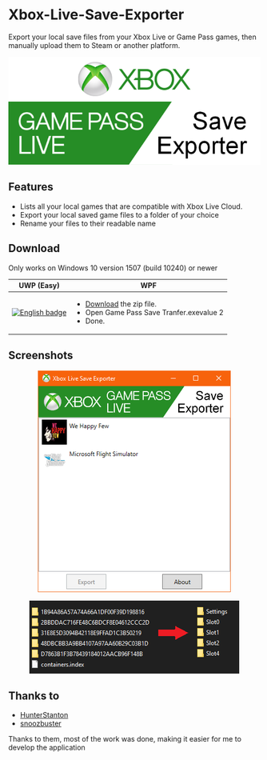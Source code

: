 # Xbox-Live-Save-Exporter
Export your local save files from your Xbox Live or Game Pass games, then manually upload them to Steam or another platform.

<p align="center">
  <img src="Store/Logo/Logo.png"/>
</p>

<!--[Website](https://tom60chat.wixsite.com/katycorp/post/?lang=en)-->

## Features
- Lists all your local games that are compatible with Xbox Live Cloud.
- Export your local saved game files to a folder of your choice
- Rename your files to their readable name

## Download
Only works on Windows 10 version 1507 (build 10240) or newer

| UWP (Easy) | WPF | 
| ---------- | --- |
| <a href='//www.microsoft.com/store/apps/9NK0HLN1PRWB?cid=storebadge&ocid=badge'><img src='https://developer.microsoft.com/store/badges/images/English_get-it-from-MS.png' alt='English badge' width="270" height="90"/></a> | <ul><li>[Download](https://github.com/Tom60chat/Xbox-Live-Save-Exporter/releases/tag/release) the zip file.</li><li>Open Game Pass Save Tranfer.exevalue 2</li><li>Done.</li></ul>|

## Screenshots
<p align="center">
  <img src="Store/Screenshots WPF/Screenshot.png"/>
</p>

<p align="center">
  <img src="Store/Screenshots WPF/Screenshot2.png"/>
</p>

## Thanks to
- [HunterStanton](https://github.com/HunterStanton/ContainerReader)
- [snoozbuster](https://github.com/goatfungus/NMSSaveEditor/issues/306)

Thanks to them, most of the work was done, making it easier for me to develop the application
